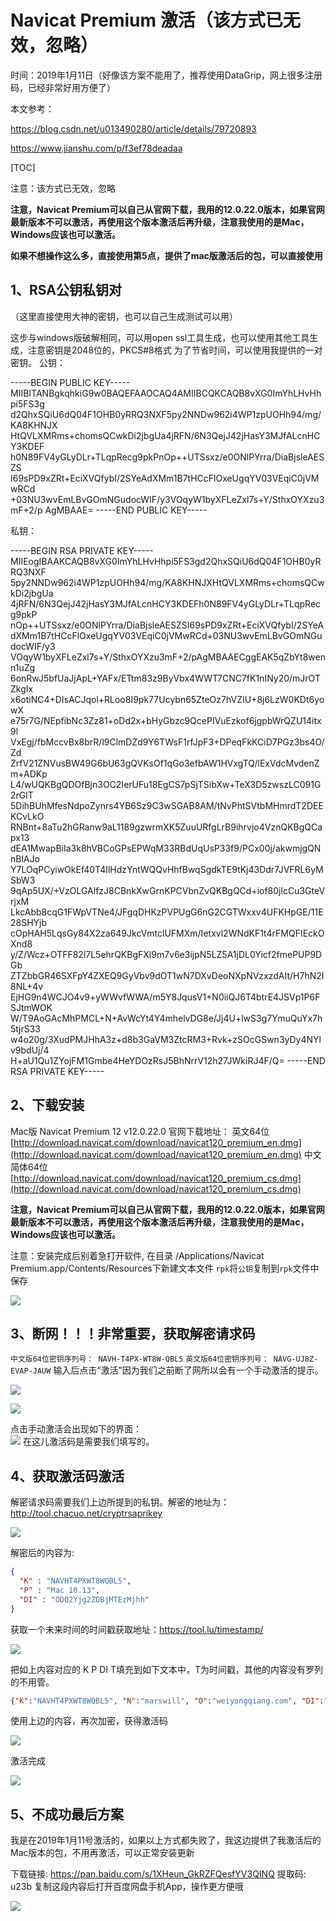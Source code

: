 # Navicat Premium 激活（该方式已无效，忽略）

时间：2019年1月11日（好像该方案不能用了，推荐使用DataGrip，网上很多注册码，已经非常好用方便了）

本文参考：

https://blog.csdn.net/u013490280/article/details/79720893

https://www.jianshu.com/p/f3ef78deadaa

[TOC]

注意：该方式已无效，忽略


**注意，Navicat Premium可以自己从官网下载，我用的12.0.22.0版本，如果官网最新版本不可以激活，再使用这个版本激活后再升级，注意我使用的是Mac，Windows应该也可以激活。**

**如果不想操作这么多，直接使用第5点，提供了mac版激活后的包，可以直接使用**



## 1、RSA公钥私钥对

（这里直接使用大神的密钥，也可以自己生成测试可以用）

这步与windows版破解相同，可以用open ssl工具生成，也可以使用其他工具生成，注意密钥是2048位的，PKCS#8格式
为了节省时间，可以使用我提供的一对密钥。
公钥：

-----BEGIN PUBLIC KEY-----
MIIBITANBgkqhkiG9w0BAQEFAAOCAQ4AMIIBCQKCAQB8vXG0ImYhLHvHhpi5FS3g
d2QhxSQiU6dQ04F1OHB0yRRQ3NXF5py2NNDw962i4WP1zpUOHh94/mg/KA8KHNJX
HtQVLXMRms+chomsQCwkDi2jbgUa4jRFN/6N3QejJ42jHasY3MJfALcnHCY3KDEF
h0N89FV4yGLyDLr+TLqpRecg9pkPnOp++UTSsxz/e0ONlPYrra/DiaBjsleAESZS
I69sPD9xZRt+EciXVQfybI/2SYeAdXMm1B7tHCcFlOxeUgqYV03VEqiC0jVMwRCd
+03NU3wvEmLBvGOmNGudocWIF/y3VOqyW1byXFLeZxl7s+Y/SthxOYXzu3mF+2/p
AgMBAAE=
-----END PUBLIC KEY-----


私钥：


-----BEGIN RSA PRIVATE KEY-----
MIIEogIBAAKCAQB8vXG0ImYhLHvHhpi5FS3gd2QhxSQiU6dQ04F1OHB0yRRQ3NXF
5py2NNDw962i4WP1zpUOHh94/mg/KA8KHNJXHtQVLXMRms+chomsQCwkDi2jbgUa
4jRFN/6N3QejJ42jHasY3MJfALcnHCY3KDEFh0N89FV4yGLyDLr+TLqpRecg9pkP
nOp++UTSsxz/e0ONlPYrra/DiaBjsleAESZSI69sPD9xZRt+EciXVQfybI/2SYeA
dXMm1B7tHCcFlOxeUgqYV03VEqiC0jVMwRCd+03NU3wvEmLBvGOmNGudocWIF/y3
VOqyW1byXFLeZxl7s+Y/SthxOYXzu3mF+2/pAgMBAAECggEAK5qZbYt8wenn1uZg
6onRwJ5bfUaJjApL+YAFx/ETtm83z9ByVbx4WWT7CNC7fK1nINy20/mJrOTZkgIx
x6otiNC4+DIsACJqol+RLoo8I9pk77Ucybn65ZteOz7hVZIU+8j6LzW0KDt6yowX
e75r7G/NEpfibNc3Zz81+oDd2x+bHyGbzc9QcePIVuEzkof6jgpbWrQZU14itx9l
VxEgj/fbMccvBx8brR/l9ClmDZd9Y6TWsF1rfJpF3+DPeqFkKCiD7PGz3bs4O/Zd
ZrfV21ZNVusBW49G6bU63gQVKsOf1qGo3efbAW1HVxgTQ/lExVdcMvdenZm+ADKp
L4/wUQKBgQDOfBjn3OC2IerUFu18EgCS7pSjTSibXw+TeX3D5zwszLC091G2rGlT
5DihBUhMfesNdpoZynrs4YB6Sz9C3wSGAB8AM/tNvPhtSVtbMHmrdT2DEEKCvLkO
RNBnt+8aTu2hGRanw9aL1189gzwrmXK5ZuuURfgLrB9ihrvjo4VznQKBgQCapx13
dEA1MwapBiIa3k8hVBCoGPsEPWqM33RBdUqUsP33f9/PCx00j/akwmjgQNnBlAJo
Y7LOqPCyiwOkEf40T4IlHdzYntWQQvHhfBwqSgdkTE9tKj43Ddr7JVFRL6yMSbW3
9qAp5UX/+VzOLGAlfzJ8CBnkXwGrnKPCVbnZvQKBgQCd+iof80jlcCu3GteVrjxM
LkcAbb8cqG1FWpVTNe4/JFgqDHKzPVPUgG6nG2CGTWxxv4UFKHpGE/11E28SHYjb
cOpHAH5LqsGy84X2za649JkcVmtclUFMXm/Ietxvl2WNdKF1t4rFMQFIEckOXnd8
y/Z/Wcz+OTFF82l7L5ehrQKBgFXl9m7v6e3ijpN5LZ5A1jDL0Yicf2fmePUP9DGb
ZTZbbGR46SXFpY4ZXEQ9GyVbv9dOT1wN7DXvDeoNXpNVzxzdAIt/H7hN2I8NL+4v
EjHG9n4WCJO4v9+yWWvfWWA/m5Y8JqusV1+N0iiQJ6T4btrE4JSVp1P6FSJtmWOK
W/T9AoGAcMhPMCL+N+AvWcYt4Y4mhelvDG8e/Jj4U+lwS3g7YmuQuYx7h5tjrS33
w4o20g/3XudPMJHhA3z+d8b3GaVM3ZtcRM3+Rvk+zSOcGSwn3yDy4NYlv9bdUj/4
H+aU1Qu1ZYojFM1Gmbe4HeYDOzRsJ5BhNrrV12h27JWkiRJ4F/Q=
-----END RSA PRIVATE KEY-----

## 2、下载安装

Mac版 Navicat Premium 12 v12.0.22.0 官网下载地址：
英文64位 [http://download.navicat.com/download/navicat120_premium_en.dmg](http://download.navicat.com/download/navicat120_premium_en.dmg)
中文简体64位 [http://download.navicat.com/download/navicat120_premium_cs.dmg](http://download.navicat.com/download/navicat120_premium_cs.dmg)

**注意，Navicat Premium可以自己从官网下载，我用的12.0.22.0版本，如果官网最新版本不可以激活，再使用这个版本激活后再升级，注意我使用的是Mac，Windows应该也可以激活。**



注意：安装完成后别着急打开软件, 在目录 /Applications/Navicat Premium.app/Contents/Resources下新建文本文件 `rpk`将`公钥`复制到`rpk`文件中保存

![](../images/tool/navicat/navicat-rpk.png)  



## 3、断网！！！非常重要，获取解密请求码

`中文版64位密钥序列号： NAVH-T4PX-WT8W-QBL5` 
`英文版64位密钥序列号： NAVG-UJ8Z-EVAP-JAUW` 
输入后点击“激活”因为我们之前断了网所以会有一个手动激活的提示。

![](../images/tool/navicat/navicat-2.png)

![](../images/tool/navicat/navicat-3.png)

点击手动激活会出现如下的界面：   
![](../images/tool/navicat/navicat-4.png)
在这儿激活码是需要我们填写的。

## 4、获取激活码激活

解密请求码需要我们上边所提到的私钥。解密的地址为：http://tool.chacuo.net/cryptrsaprikey 

![](../images/tool/navicat/navicat-5.png)  

解密后的内容为:

```json
{
  "K" : "NAVHT4PXWT8WQBL5",
  "P" : "Mac 10.13",
  "DI" : "ODQ2Yjg2ZDBjMTEzMjhh"
}
```

获取一个未来时间的时间戳获取地址：https://tool.lu/timestamp/

![](../images/tool/navicat/navicat-6.png)

把如上内容对应的 K P DI  T填充到如下文本中，T为时间戳，其他的内容没有罗列的不用管。

```json
{"K":"NAVHT4PXWT8WQBL5", "N":"marswill", "O":"weiyongqiang.com", "DI":"ODQ2Yjg2ZDBjMTEzMjhh", "T":1547206906}
```



使用上边的内容，再次加密，获得激活码

![](../images/tool/navicat/navicat-7.png)



激活完成

![](../images/tool/navicat/navicat-8.png)  



## 5、不成功最后方案

我是在2019年1月11号激活的，如果以上方式都失败了，我这边提供了我激活后的Mac版本的包，不用再激活，可以正常安装更新

下载链接: <https://pan.baidu.com/s/1XHeun_GkRZFQesfYV3QINQ> 提取码: u23b 复制这段内容后打开百度网盘手机App，操作更方便哦



![](../images/tool/navicat/navicat-9.png)  

